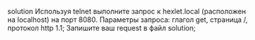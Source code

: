 solution
Используя telnet выполните запрос к hexlet.local (расположен на localhost) на порт 8080. Параметры запроса: глагол get, страница /, протокол http 1.1;
Запишите ваш request в файл solution;